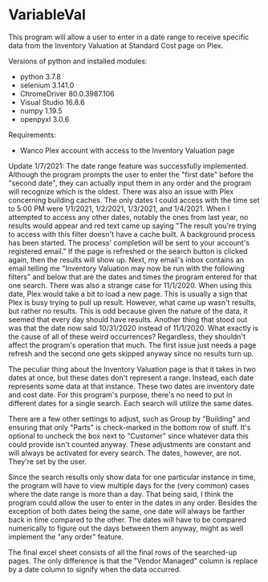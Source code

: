 # VariableVal
This program will allow a user to enter in a date range to receive specific data from the Inventory Valuation at Standard Cost page on Plex.

Versions of python and installed modules:
- python 3.7.8
- selenium 3.141.0
- ChromeDriver 80.0.3987.106
- Visual Studio 16.8.6
- numpy 1.19.5
- openpyxl 3.0.6

Requirements:
- Wanco Plex account with access to the Inventory Valuation page

Update 1/7/2021: The date range feature was successfully implemented. Although the program prompts the user to enter the "first
date" before the "second date", they can actually input them in any order and the program will recognize which is the oldest.
There was also an issue with Plex concerning building caches. The only dates I could access with the time set to 5:00 PM were 
1/1/2021, 1/2/2021, 1/3/2021, and 1/4/2021. When I attempted to access any other dates, notably the ones from last year, no
results would appear and red text came up saying "The result you're trying to access with this filter doesn't have a cache built.
A background process has been started. The process' completion will be sent to your account's registered email." If the page is
refreshed or the search button is clicked again, then the results will show up. Next, my email's inbox contains an email telling
me "Inventory Valuation may now be run with the following filters" and below that are the dates and times the program entered
for that one search. There was also a strange case for 11/1/2020. When using this date, Plex would take a bit to load a new page.
This is usually a sign that Plex is busy trying to pull up result. However, what came up wasn't results, but rather no results.
This is odd because given the nature of the data, it seemed that every day should have results. Another thing that stood out was
that the date now said 10/31/2020 instead of 11/1/2020. What exactly is the cause of all of these weird occurrences? Regardless,
they shouldn't affect the program's operation that much. The first issue just needs a page refresh and the second one gets
skipped anyway since no results turn up.

The peculiar thing about the Inventory Valuation page is that it takes in two dates at once, but these dates don't represent a range.
Instead, each date represents some data at that instance. These two dates are inventory date and cost date. For this program's purpose,
there's no need to put in different dates for a single search. Each search will utilize the same dates.

There are a few other settings to adjust, such as Group by "Building" and ensuring that only "Parts" is check-marked in the bottom row
of stuff. It's optional to uncheck the box next to "Customer" since whatever data this could provide isn't counted anyway.
These adjustments are constant and will always be activated for every search. The dates, however, are not. They're set by the
user.

Since the search results only show data for one particular instance in time, the program will have to view multiple days for 
the (very common) cases where the date range is more than a day. That being said, I think the program could allow the user to
enter in the dates in any order. Besides the exception of both dates being the same, one date will always be farther back in
time compared to the other. The dates will have to be compared numerically to figure out the days between them anyway, might
as well implement the "any order" feature. 

The final excel sheet consists of all the final rows of the searched-up pages. The only difference is that the "Vendor Managed"
column is replace by a date column to signify when the data occurred. 
